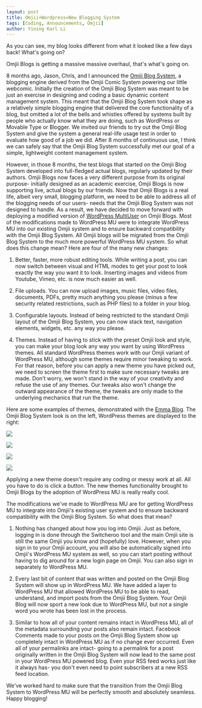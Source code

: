 ```yaml
---
layout: post
title: Omjii+Wordpress=New Blogging System
tags: [Coding, Announcements, Omjii]
author: Yining Karl Li
---
```


As you can see, my blog looks different from what it looked like a few days back! What's going on?

Omjii Blogs is getting a massive massive overhaul, that's what's going on.

8 months ago, Jason, Chris, and I announced the [Omjii Blog System](http://blog.yiningkarlli.com/2009/10/omjii-blog-engine-preview.html), a blogging engine derived from the Omjii Comic System powering our little webcomic. Initially the creation of the Omjii Blog System was meant to be just an exercise in designing and coding a basic dynamic content management system. This meant that the Omjii Blog System took shape as a relatively simple blogging engine that delivered the core functionality of a blog, but omitted a lot of the bells and whistles offered by systems built by people who actually know what they are doing, such as WordPress or Movable Type or Blogger. We invited our friends to try out the Omjii Blog System and give the system a general real-life usage test in order to evaluate how good of a job we did. After 8 months of continuous use, I think we can safely say that the Omjii Blog System successfully met our goal of a simple, lightweight content management system.

However, in those 8 months, the test blogs that started on the Omjii Blog System developed into full-fledged actual blogs, regularly updated by their authors. Omjii Blogs now faces a very different purpose from its original purpose- initially designed as an academic exercise, Omjii Blogs is now supporting live, actual blogs by our friends. Now that Omjii Blogs is a real life, albeit very small, blogging platform, we need to be able to address all of the blogging needs of our users- needs that the Omjii Blog System was not designed to handle. As a result, we have decided to move forward with deploying a modified version of [WordPress MultiUser](http://mu.wordpress.org/) on Omjii Blogs. Most of the modifications made to WordPress MU were to integrate WordPress MU into our existing Omjii system and to ensure backward compatibility with the Omjii Blog System. All Omjii blogs will be migrated from the Omjii Blog System to the much more powerful WordPress MU system. So what does this change mean? Here are four of the many new changes:

1. Better, faster, more robust editing tools. While writing a post, you can now switch between visual and HTML modes to get your post to look exactly the way you want it to look. Inserting images and videos from Youtube, Vimeo, etc. is now much easier as well.

2. File uploads. You can now upload images, music files, video files, documents, PDFs, pretty much anything you please (minus a few security related restrictions, such as PHP files) to a folder in your blog.

3. Configurable layouts. Instead of being restricted to the standard Omjii layout of the Omjii Blog System, you can now stack text, navigation elements, widgets, etc. any way you please.

4. Themes. Instead of having to stick with the preset Omjii look and style, you can make your blog look any way you want by using WordPress themes. All standard WordPress themes work with our Omjii variant of WordPress MU, although some themes require minor tweaking to work. For that reason, before you can apply a new theme you have picked out, we need to screen the theme first to make sure necessary tweaks are made. Don't worry, we won't stand in the way of your creativity and refuse the use of any themes. Our tweaks also won't change the outward appearance of the theme, the tweaks are only made to the underlying mechanics that run the theme.

Here are some examples of themes, demonstrated with the [Emma Blog](http://www.omjii.com/emma). The Omjii Blog System look is on the left, WordPress themes are displayed to the right:

[![]({{site.url}}/content/images/2010/Jun/wordpress_screen1.jpg)]({{site.url}}/content/images/2010/Jun/wordpress_screen1.jpg)

[![]({{site.url}}/content/images/2010/Jun/wordpress_screen2.jpg)]({{site.url}}/content/images/2010/Jun/wordpress_screen2.jpg)

[![]({{site.url}}/content/images/2010/Jun/wordpress_screen3.jpg)]({{site.url}}/content/images/2010/Jun/wordpress_screen3.jpg)

[![]({{site.url}}/content/images/2010/Jun/wordpress_screen4.jpg)]({{site.url}}/content/images/2010/Jun/wordpress_screen4.jpg)

Applying a new theme doesn't require any coding or messy work at all. All you have to do is click a button. The new themes functionality brought to Omjii Blogs by the adoption of WordPress MU is really really cool.

The modifications we've made to WordPress MU are for getting WordPress MU to integrate into Omjii's existing user system and to ensure backward compatibility with the Omjii Blog System. So what does that mean?

1. Nothing has changed about how you log into Omjii. Just as before, logging in is done through the Switcheroo tool and the main Omjii site is still the same Omjii you know and (hopefully) love. However, when you sign in to your Omjii account, you will also be automatically signed into Omjii's WordPress MU system as well, so you can start posting without having to dig around for a new login page on Omjii. You can also sign in separately to WordPress MU.

2. Every last bit of content that was written and posted on the Omjii Blog System will show up in WordPress MU. We have added a layer to WordPress MU that allowed WordPress MU to be able to read, understand, and import posts from the Omjii Blog System. Your Omjii Blog will now sport a new look due to WordPress MU, but not a single word you wrote has been lost in the process.

3. Similar to how all of your content remains intact in WordPress MU, all of the metadata surrounding your posts also remain intact. Facebook Comments made to your posts on the Omjii Blog System show up completely intact in WordPress MU as if no change ever occurred. Even all of your permalinks are intact- going to a permalink for a post originally written in the Omjii Blog System will now lead to the same post in your WordPress MU powered blog. Even your RSS feed works just like it always has- you don't even need to point subscribers at a new RSS feed location.

We've worked hard to make sure that the transition from the Omjii Blog System to WordPress MU will be perfectly smooth and absolutely seamless. Happy blogging!
